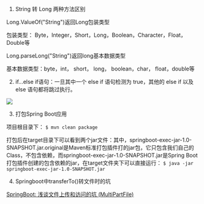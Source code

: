 1. String 转 Long 两种方法区别

Long.ValueOf("String")返回Long包装类型

包装类型： Byte，Integer，Short，Long，Boolean，Character，Float，Double等

Long.parseLong("String")返回long基本数据类型

基本数据类型：byte，int， short， long， boolean，char， float，double等

2. if...else if语句：一旦其中一个 else if 语句检测为 true，其他的 else if 以及 else 语句都将跳过执行。

![](https://files.mdnice.com/pic/0dead49c-0a9d-4cd3-9a4d-67a46d6a679d.png)

3. 打包Spring Boot应用

项目根目录下：
```$ mvn clean package```

打包后在target目录下可以看到两个jar文件：其中，springboot-exec-jar-1.0-SNAPSHOT.jar.original是Maven标准打包插件打的jar包，它只包含我们自己的Class，不包含依赖，而springboot-exec-jar-1.0-SNAPSHOT.jar是Spring Boot打包插件创建的包含依赖的jar，在target文件夹下可以直接运行：
```$ java -jar springboot-exec-jar-1.0-SNAPSHOT.jar```

4. Springboot中transferTo()转文件时的坑

[SpringBoot: 浅谈文件上传和访问的坑 (MultiPartFile)](https://www.jianshu.com/p/d8666f2e698f)